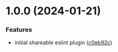 # 1.0.0 (2024-01-21)


### Features

* initial shareable eslint plugin ([c0eb92c](https://github.com/palastri/eslint-plugin/commit/c0eb92c38a8c6809ca76d00cda178977acac16e3))

